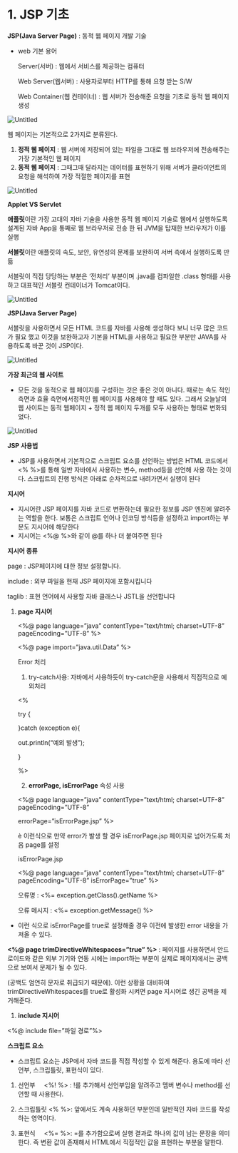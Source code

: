 # 1. JSP 기초

**JSP(Java Server Page)** : 동적 웹 페이지 개발 기술

- web 기본 용어
    
    Server(서버) : 웹에서 서비스를 제공하는 컴퓨터
    
    Web Server(웹서버) : 사용자로부터 HTTP를 통해 요청 받는 S/W
    
    Web Container(웹 컨테이너) : 웹 서버가 전송해준 요청을 기초로 동적 웹 페이지 생성
    

![Untitled](1%20JSP%20%E1%84%80%E1%85%B5%E1%84%8E%E1%85%A9%20701dda62e138480ea66657b8469363cb/Untitled.png)

웹 페이지는 기본적으로 2가지로 분류된다.

1. **정적 웹 페이지** : 웹 서버에 저장되어 있는 파일을 그대로 웹 브라우저에 전송해주는 가장 기본적인 웹 페이지
2. **동적 웹 페이지** : 그때그때 달라지는 데이터를 표현하기 위해 서버가 클라이언트의 요청을 해석하여 가장 적절한 페이지를 표현

![Untitled](1%20JSP%20%E1%84%80%E1%85%B5%E1%84%8E%E1%85%A9%20701dda62e138480ea66657b8469363cb/Untitled%201.png)

**Applet VS Servlet**

**애플릿**이란 가장 고대의 자바 기술을 사용한 동적 웹 페이지 기술로 웹에서 실행하도록 설계된 자바 App을 통째로 웹 브라우저로 전송 한 뒤 JVM을 탑재한 브라우저가 이를 실행

**서블릿**이란 애플릿의 속도, 보안, 유연성의 문제를 보완하여 서버 측에서 실행하도록 만듦

서블릿이 직접 당당하는 부분은 ‘전처리’ 부분이며 .java를 컴파일한 .class 형태를 사용하고 대표적인 서블릿 컨테이너가 Tomcat이다.

![Untitled](1%20JSP%20%E1%84%80%E1%85%B5%E1%84%8E%E1%85%A9%20701dda62e138480ea66657b8469363cb/Untitled%202.png)

**JSP(Java Server Page)**

서블릿을 사용하면서 모든 HTML 코드를 자바를 사용해 생성하다 보니 너무 많은 코드가 필요 했고 이것을 보완하고자 기본을 HTML을 사용하고 필요한 부분만 JAVA를 사용하도록 바꾼 것이 JSP이다.

![Untitled](1%20JSP%20%E1%84%80%E1%85%B5%E1%84%8E%E1%85%A9%20701dda62e138480ea66657b8469363cb/Untitled%203.png)

**가장 최근의 웹 사이트**

- 모든 것을 동적으로 웹 페이지를 구성하는 것은 좋은 것이 아니다. 때로는 속도 적인 측면과 효율 측면에서정적인 웹 페이지를 사용해야 할 때도 있다. 그래서 오늘날의 웹 사이트는 동적 웹페이지 + 정적 웹 페이지 두개를 모두 사용하는 형태로 변화되었다.

![Untitled](1%20JSP%20%E1%84%80%E1%85%B5%E1%84%8E%E1%85%A9%20701dda62e138480ea66657b8469363cb/Untitled%204.png)

**JSP 사용법**

- JSP를 사용하면서 기본적으로 스크립트 요소를 선언하는 방법은 HTML 코드에서 <% %>를 통해 일반 자바에서 사용하는 변수, method등을 선언해 사용 하는 것이다. 스크립트의 진행 방식은 아래로 순차적으로 내려가면서 실행이 된다

**지시어**

- 지시어란 JSP 페이지를 자바 코드로 변환하는데 필요한 정보를 JSP 엔진에 알려주는 역할을 한다. 보통은 스크립트 언어나 인코딩 방식등을 설정하고 import하는 부분도 지시어에 해당한다
- 지시어는 <%@ %>와 같이 @를 하나 더 붙여주면 된다

**지시어 종류**

page : JSP페이지에 대한 정보 설정합니다.

include : 외부 파일을 현재 JSP 페이지에 포함시킵니다

taglib : 표현 언어에서 사용할 자바 클래스나 JSTL을 선언합니다

1. **page 지시어**
    
    <%@ page language=”java” contentType=”text/html; charset=UTF-8” pageEncoding=”UTF-8” %>
    
    <%@ page import=”java.util.Data” %>
    
    Error 처리
    
    1) try-catch사용: 자바에서 사용하듯이 try-catch문을 사용해서 직접적으로 예외처리
    
    <%
    
    try {
    
    }catch (exception e){
    
    out.println(“예외 발생”);
    
    }
    
    %>
    
    2) **errorPage, isErrorPage** 속성 사용
    
    <%@ page language=”java” contentType=”text/html; charset=UTF-8” pageEncoding=”UTF-8”
    
    errorPage=”isErrorPage.jsp” %>
    
    è 이런식으로 만약 error가 발생 할 경우 isErrorPage.jsp 페이지로 넘어가도록 처음 page를 설정
    
    isErrorPage.jsp
    
    <%@ page language=”java” contentType=”text/html; charset=UTF-8” pageEncoding=”UTF-8” isErrorPage=”true” %>
    
    <p>
    
    오류명 : <%= exception.getClass().getName %>
    
    오류 메시지 : <%= exception.getMessage() %>
    
    </p>
    
- 이런 식으로 isErrorPage를 true로 설정해줄 경우 이전에 발생한 error 내용을 가져올 수 있다.

**<%@ page trimDirectiveWhitespaces=”true” %>** : 페이지를 사용하면서 안드로이드와 같은 외부 기기와 연동 시에는 import하는 부분이 실제로 페이지에서는 공백으로 보여서 문제가 될 수 있다. 

(공백도 엄연히 문자로 취급되기 때문에). 이런 상황을 대비하여 trimDirectiveWhitespaces를 true로 활성화 시켜면 page 지시어로 생긴 공백을 제거해준다.

1. **include 지시어**

<%@ include file=”파일 경로”%>

**스크립트 요소**

- 스크립트 요소는 JSP에서 자바 코드를 직접 작성할 수 있게 해준다. 용도에 따라 선언부, 스크립틀릿, 표현식이 있다.

1) 선언부     <%! %> : !를 추가해서 선언부임을 알려주고 멤버 변수나 method를 선언할 때 사용한다.

2) 스크립틀릿 <% %>: 앞에서도 계속 사용하던 부분인데 일반적인 자바 코드를 작성하는 영역이다.

3) 표현식     <%= %>: =를 추가함으로써 실행 결과로 하나의 값이 남는 문장을 의미한다. 즉 변환 값이 존재해서 HTML에서 직접적인 값을 표현하는 부분을 말한다.